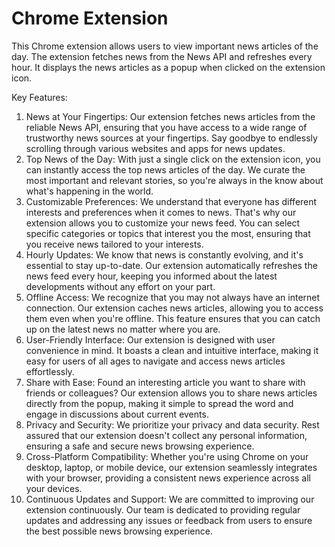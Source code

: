 # Chrome Extension
This Chrome extension allows users to view important news articles of the day. The extension fetches news from the News API and refreshes every hour. It displays the news articles as a popup when clicked on the extension icon.

Key Features:
1. News at Your Fingertips: Our extension fetches news articles from the reliable News API, ensuring that you have access to a wide range of trustworthy news sources at your fingertips. Say goodbye to endlessly scrolling through various websites and apps for news updates.
2. Top News of the Day: With just a single click on the extension icon, you can instantly access the top news articles of the day. We curate the most important and relevant stories, so you're always in the know about what's happening in the world.
3. Customizable Preferences: We understand that everyone has different interests and preferences when it comes to news. That's why our extension allows you to customize your news feed. You can select specific categories or topics that interest you the most, ensuring that you receive news tailored to your interests.
4. Hourly Updates: We know that news is constantly evolving, and it's essential to stay up-to-date. Our extension automatically refreshes the news feed every hour, keeping you informed about the latest developments without any effort on your part.
5. Offline Access: We recognize that you may not always have an internet connection. Our extension caches news articles, allowing you to access them even when you're offline. This feature ensures that you can catch up on the latest news no matter where you are.
6. User-Friendly Interface: Our extension is designed with user convenience in mind. It boasts a clean and intuitive interface, making it easy for users of all ages to navigate and access news articles effortlessly.
7. Share with Ease: Found an interesting article you want to share with friends or colleagues? Our extension allows you to share news articles directly from the popup, making it simple to spread the word and engage in discussions about current events.
8. Privacy and Security: We prioritize your privacy and data security. Rest assured that our extension doesn't collect any personal information, ensuring a safe and secure news browsing experience.
9. Cross-Platform Compatibility: Whether you're using Chrome on your desktop, laptop, or mobile device, our extension seamlessly integrates with your browser, providing a consistent news experience across all your devices.
10. Continuous Updates and Support: We are committed to improving our extension continuously. Our team is dedicated to providing regular updates and addressing any issues or feedback from users to ensure the best possible news browsing experience.
